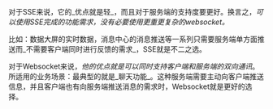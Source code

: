 对于SSE来说，它的_优点就是轻_，而且对于服务端的支持度要更好。换言之，_可以使用SSE完成的功能需求，没有必要使用更重更复杂的websocket。_

比如：数据大屏的实时数据，消息中心的消息推送等一系列只需要服务端单方面推送而_不需要客户端同时进行反馈的需求_，SSE就是不二之选。

对于Websocket来说，_他的优点就是可以同时支持客户端和服务端的双向通讯_。所适用的业务场景：最典型的就是_聊天功能_。这种服务端需要主动向客户端推送信息，并且客户端也有向服务端推送消息的需求时，Websocket就是更好的选择。
